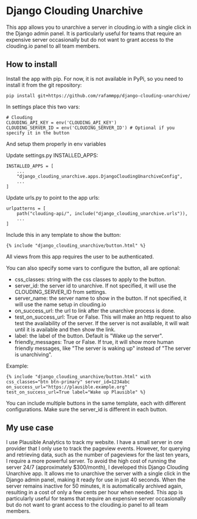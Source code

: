 # Django Clouding Unarchive
This app allows you to unarchive a server in clouding.io with a single click in the Django admin panel. It is particularly useful for teams that require an expensive server occasionally but do not want to grant access to the clouding.io panel to all team members.


## How to install
Install the app with pip. For now, it is not available in PyPi, so you need to install it from the git repository:
```
pip install git+https://github.com/rafammpp/django-clouding-unarchive/
```

In settings place this two vars:
```
# Clouding
CLOUDING_API_KEY = env('CLOUDING_API_KEY')
CLOUDING_SERVER_ID = env('CLOUDING_SERVER_ID') # Optional if you specify it in the button
```
And setup them properly in env variables

Update settings.py INSTALLED_APPS:
```
INSTALLED_APPS = [
    ...
    "django_clouding_unarchive.apps.DjangoCloudingUnarchiveConfig",
    ...
]
```

Update urls.py to point to the app urls:
```
urlpatterns = [
    path("clouding-api/", include("django_clouding_unarchive.urls")),
    ...
]
```

Include this in any template to show the button:
```
{% include "django_clouding_unarchive/button.html" %}
```
All views from this app requires the user to be authenticated. 

You can also specify some vars to configure the button, all are optional:
- css_classes: string with the css classes to apply to the button.
- server_id: the server id to unarchive. If not specified, it will use the CLOUDING_SERVER_ID from settings.
- server_name: the server name to show in the button. If not specified, it will use the name setup in clouding.io
- on_success_url: the url to link after the unarchive process is done.
- test_on_success_url: True or False. This will make an http request to also test the availability of the server. If the server is not available, it will wait until it is available and then show the link.
- label: the label of the button. Default is "Wake up the server".
- friendly_messages: True or False. If true, it will show more human friendly messages, like "The server is waking up" instead of "The server is unarchiving".

Example:
```
{% include "django_clouding_unarchive/button.html" with css_classes="btn btn-primary" server_id=1234abc on_success_url="https://plausible.example.org" test_on_success_url=True label="Wake up Plausible" %}
```

You can include multiple buttons in the same template, each with different configurations. Make sure the server_id is different in each button.




## My use case
I use Plausible Analytics to track my website. I have a small server in one provider that I only use to track the pageview events. However, for querying and retrieving data, such as the number of pageviews for the last ten years, I require a more powerful server. To avoid the high cost of running the server 24/7 (approximately $300/month), I developed this Django Clouding Unarchive app. It allows me to unarchive the server with a single click in the Django admin panel, making it ready for use in just 40 seconds. When the server remains inactive for 50 minutes, it is automatically archived again, resulting in a cost of only a few cents per hour when needed. This app is particularly useful for teams that require an expensive server occasionally but do not want to grant access to the clouding.io panel to all team members.
